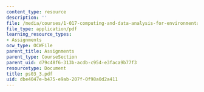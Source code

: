 ```yaml
---
content_type: resource
description: ''
file: /media/courses/1-017-computing-and-data-analysis-for-environmental-applications-fall-2003/dbe4047eb475e9ab207f0f98a0d2a411_ps03_3.pdf
file_type: application/pdf
learning_resource_types:
- Assignments
ocw_type: OCWFile
parent_title: Assignments
parent_type: CourseSection
parent_uid: d79c48f6-313b-acdb-c954-e3faca9b77f3
resourcetype: Document
title: ps03_3.pdf
uid: dbe4047e-b475-e9ab-207f-0f98a0d2a411
---
```

